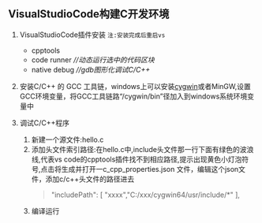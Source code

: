 ## VisualStudioCode构建C开发环境

1. VisualStudioCode插件安装 `注:安装完成后重启vs`
	- cpptools
	- code runner *//动态运行选中的代码区块*
	- native debug *//gdb图形化调试C/C++*

2. 安装C/C++ 的 GCC 工具链，windows上可以安装[cygwin](cygwin安装/gcc编译环境安装)或者MinGW,设置GCC环境变量，将GCC工具链路“/cygwin/bin”径加入到windows系统环境变量中 

3. 调试C/C++程序
	1. 新建一个源文件:hello.c
	2. 添加头文件索引路径:在hello.c中,include头文件那一行下面有绿色的波浪线,代表vs code的cpptools插件找不到相应路径,提示出现黄色小灯泡符号,点击将生成并打开一c_cpp_properties.json 文件，编辑这个json文件，添加c/c++头文件的路径进去
	    > "includePath": [
                "xxxx","C:/xxx/cygwin64/usr/include/*"
            ],
	3. 编译运行